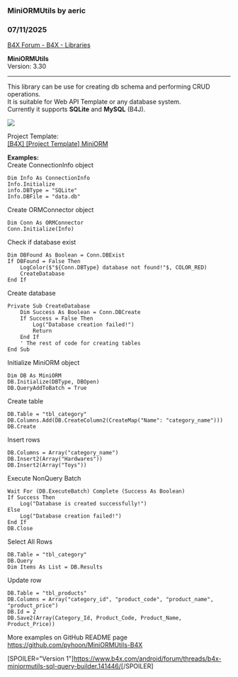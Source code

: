 ###  MiniORMUtils by aeric
### 07/11/2025
[B4X Forum - B4X - Libraries](https://www.b4x.com/android/forum/threads/166030/)

**MiniORMUtils**  
Version: 3.30  

---

  
This library can be use for creating db schema and performing CRUD operations.  
It is suitable for Web API Template or any database system.  
Currently it supports **SQLite** and **MySQL** (B4J).  
  
![](https://www.b4x.com/android/forum/attachments/164272)  
  
Project Template:  
[[B4X] [Project Template] MiniORM](https://www.b4x.com/android/forum/threads/b4x-project-template-miniorm.165499/)  
  
**Examples:**  
Create ConnectionInfo object  

```B4X
Dim Info As ConnectionInfo  
Info.Initialize  
info.DBType = "SQLite"  
Info.DBFile = "data.db"
```

  
  
Create ORMConnector object  

```B4X
Dim Conn As ORMConnector  
Conn.Initialize(Info)
```

  
  
Check if database exist  

```B4X
Dim DBFound As Boolean = Conn.DBExist  
If DBFound = False Then  
    LogColor($"${Conn.DBType} database not found!"$, COLOR_RED)  
    CreateDatabase  
End If
```

  
  
Create database  

```B4X
Private Sub CreateDatabase  
    Dim Success As Boolean = Conn.DBCreate  
    If Success = False Then  
        Log("Database creation failed!")  
        Return  
    End If  
    ' The rest of code for creating tables  
End Sub
```

  
  
Initialize MiniORM object  

```B4X
Dim DB As MiniORM  
DB.Initialize(DBType, DBOpen)  
DB.QueryAddToBatch = True
```

  
  
Create table  

```B4X
DB.Table = "tbl_category"  
DB.Columns.Add(DB.CreateColumn2(CreateMap("Name": "category_name")))  
DB.Create
```

  
  
Insert rows  

```B4X
DB.Columns = Array("category_name")  
DB.Insert2(Array("Hardwares"))  
DB.Insert2(Array("Toys"))
```

  
  
Execute NonQuery Batch  

```B4X
Wait For (DB.ExecuteBatch) Complete (Success As Boolean)  
If Success Then  
    Log("Database is created successfully!")  
Else  
    Log("Database creation failed!")  
End If  
DB.Close
```

  
  
Select All Rows  

```B4X
DB.Table = "tbl_category"  
DB.Query  
Dim Items As List = DB.Results
```

  
  
Update row  

```B4X
DB.Table = "tbl_products"  
DB.Columns = Array("category_id", "product_code", "product_name", "product_price")  
DB.Id = 2  
DB.Save2(Array(Category_Id, Product_Code, Product_Name, Product_Price))
```

  
  
More examples on GitHub README page  
<https://github.com/pyhoon/MiniORMUtils-B4X>  
  
[SPOILER="Version 1"]<https://www.b4x.com/android/forum/threads/b4x-miniormutils-sql-query-builder.141446/>[/SPOILER]